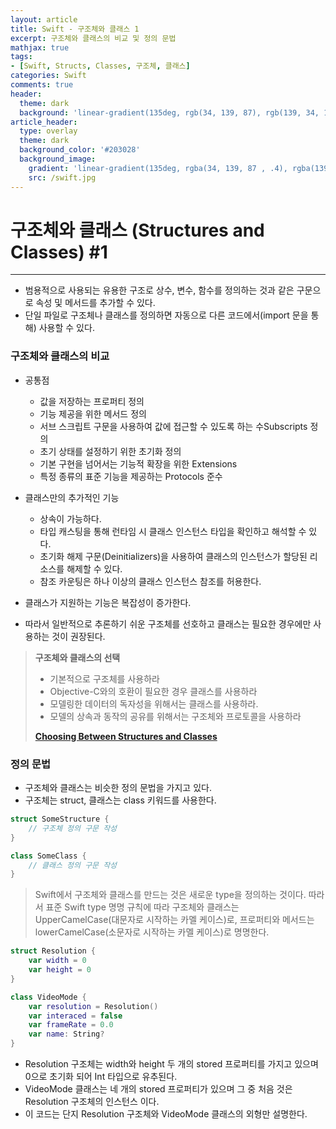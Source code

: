 ```yaml
---
layout: article
title: Swift - 구조체와 클래스 1
excerpt: 구조체와 클래스의 비교 및 정의 문법
mathjax: true
tags:
- [Swift, Structs, Classes, 구조체, 클래스]
categories: Swift
comments: true
header:
  theme: dark
  background: 'linear-gradient(135deg, rgb(34, 139, 87), rgb(139, 34, 139))'
article_header:
  type: overlay
  theme: dark
  background_color: '#203028'
  background_image:
    gradient: 'linear-gradient(135deg, rgba(34, 139, 87 , .4), rgba(139, 34, 139, .4))'
    src: /swift.jpg
---
```


# 구조체와 클래스 (Structures and Classes) #1

---

- 범용적으로 사용되는 유용한 구조로 상수, 변수, 함수를 정의하는 것과 같은 구문으로 속성 및 메서드를 추가할 수 있다.
- 단일 파일로 구조체나 클래스를 정의하면 자동으로 다른 코드에서(import 문을 통해) 사용할 수 있다.

### 구조체와 클래스의 비교

- 공통점
  - 값을 저장하는 프로퍼티 정의
  - 기능 제공을 위한 메서드 정의
  - 서브 스크립트 구문을 사용하여 값에 접근할 수 있도록 하는 수Subscripts 정의
  - 초기 상태를 설정하기 위한 초기화 정의
  - 기본 구현을 넘어서는 기능적 확장을 위한 Extensions
  - 특정 종류의 표준 기능을 제공하는 Protocols 준수

- 클래스만의 추가적인 기능
  - 상속이 가능하다.
  - 타입 캐스팅을 통해 런타임 시 클래스 인스턴스 타입을 확인하고 해석할 수 있다.
  - 초기화 해제 구문(Deinitializers)을 사용하여 클래스의 인스턴스가 할당된 리소스를 해제할 수 있다.
  - 참조 카운팅은 하나 이상의 클래스 인스턴스 참조를 허용한다.

- 클래스가 지원하는 기능은 복잡성이 증가한다.
- 따라서 일반적으로 추론하기 쉬운 구조체를 선호하고 클래스는 필요한 경우에만 사용하는 것이 권장된다.

> **구조체와 클래스의 선택**
>
> - 기본적으로 구조체를 사용하라
> - Objective-C와의 호환이 필요한 경우 클래스를 사용하라
> - 모델링한 데이터의 독자성을 위해서는 클래스를 사용하라.
> - 모델의 상속과 동작의 공유를 위해서는  구조체와 프로토콜을 사용하라
>
> **[Choosing Between Structures and Classes](https://developer.apple.com/documentation/swift/choosing_between_structures_and_classes)**


### 정의 문법

- 구조체와 클래스는 비슷한 정의 문법을 가지고 있다.
- 구조체는 struct, 클래스는 class 키워드를 사용한다.

```swift
struct SomeStructure {
	// 구조체 정의 구문 작성
}

class SomeClass {
	// 클래스 정의 구문 작성
}
```

> Swift에서 구조체와 클래스를 만드는 것은 새로운 type을 정의하는 것이다. 따라서 표준 Swift type 명명 규칙에 따라 구조체와 클래스는 UpperCamelCase(대문자로 시작하는 카멜 케이스)로, 프로퍼티와 메서드는 lowerCamelCase(소문자로 시작하는 카멜 케이스)로 명명한다.

```swift
struct Resolution {
	var width = 0
	var height = 0
}

class VideoMode {
	var resolution = Resolution()
	var interaced = false
	var frameRate = 0.0
	var name: String?
}
```

- Resolution 구조체는 width와 height 두 개의 stored 프로퍼티를 가지고 있으며 0으로 초기화 되어 Int 타입으로 유추된다.
- VideoMode 클래스는 네 개의 stored 프로퍼티가 있으며 그 중 처음 것은 Resolution 구조체의 인스턴스 이다.
- 이 코드는 단지 Resolution 구조체와 VideoMode 클래스의 외형만 설명한다.
